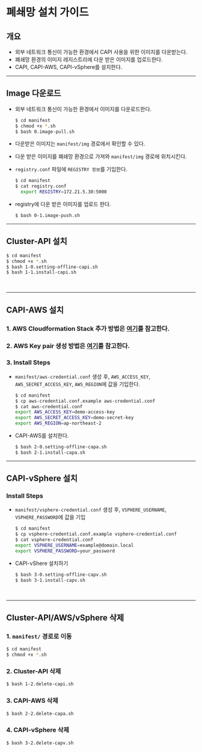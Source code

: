 # 폐쇄망 설치 가이드

## 개요
- 외부 네트워크 통신이 가능한 환경에서 CAPI 사용을 위한 이미지를 다운받는다.
- 폐쇄망 환경의 이미지 레지스트리에 다운 받은 이미지를 업로드한다. 
- CAPI, CAPI-AWS, CAPI-vSphere를 설치한다.  


<hr/>

## Image 다운로드 
- 외부 네트워크 통신이 가능한 환경에서 이미지를 다운로드한다.
    ```bash
    $ cd manifest
    $ chmod +x *.sh
    $ bash 0.image-pull.sh
    ```

- 다운받은 이미지는 `manifest/img` 경로에서 확인할 수 있다. 

- 다운 받은 이미지를 폐쇄망 환경으로 가져와 `manifest/img` 경로에 위치시킨다.
- `registry.conf` 파일에 `REGISTRY 정보`를 기입한다.    
    ```bash
    $ cd manifest
    $ cat registry.conf
      export REGISTRY=172.21.5.30:5000
    ```
- registry에 다운 받은 이미지를 업로드 한다. 
    ```bash
    $ bash 0-1.image-push.sh 
    ```


<hr/>

## Cluster-API 설치
   
```bash
$ cd manifest
$ chmod +x *.sh
$ bash 1-0.setting-offline-capi.sh
$ bash 1-1.install-capi.sh
```
    

<br/>


<hr/>


## CAPI-AWS 설치
### 1. AWS Cloudformation Stack 추가 방법은 [여기](./AWS_CONSOLE.md#aws-cloudformation-stack-추가-방법)를 참고한다. 
### 2. AWS Key pair 생성 방법은 [여기](./AWS_CONSOLE.md#aws-key-pair-생성-방법)를 참고한다. 

### 3. Install Steps

- `manifest/aws-credential.conf` 생성 후, `AWS_ACCESS_KEY`, `AWS_SECRET_ACCESS_KEY`, `AWS_REGION`에 값을 기입한다. 
    ```bash
    $ cd manifest
    $ cp aws-credential.conf.example aws-credential.conf
    $ cat aws-credential.conf
    export AWS_ACCESS_KEY=demo-access-key
    export AWS_SECRET_ACCESS_KEY=demo-secret-key
    export AWS_REGION=ap-northeast-2
    ```


- CAPI-AWS를 설치한다. 
    ```bash
    $ bash 2-0.setting-offline-capa.sh
    $ bash 2-1.install-capa.sh
    ```



<hr/>

## CAPI-vSphere 설치

### Install Steps
- `manifest/vsphere-credential.conf` 생성 후, `VSPHERE_USERNAME`, `VSPHERE_PASSWORD`에 값을 기입 
    ```bash
    $ cd manifest
    $ cp vsphere-credential.conf.example vsphere-credential.conf
    $ cat vsphere-credential.conf
    export VSPHERE_USERNAME=example@domain.local
    export VSPHERE_PASSWORD=your_password
    ```


- CAPI-vShere 설치하기 
    ```bash
    $ bash 3-0.setting-offline-capv.sh
    $ bash 3-1.install-capv.sh
    ``` 

<br/>


<hr/>

## Cluster-API/AWS/vSphere 삭제

### 1. `manifest/` 경로로 이동
    
```bash
$ cd manifest
$ chmod +x *.sh
```

### 2. Cluster-API 삭제

```bash
$ bash 1-2.delete-capi.sh
```


### 3. CAPI-AWS 삭제

```bash
$ bash 2-2.delete-capa.sh
```

### 4. CAPI-vSphere 삭제

```bash
$ bash 3-2.delete-capv.sh
```
